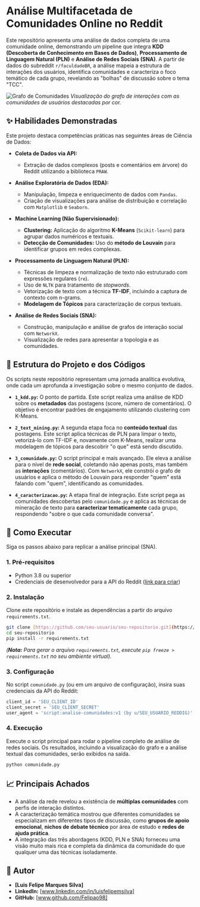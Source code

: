 # Análise Multifacetada de Comunidades Online no Reddit

Este repositório apresenta uma análise de dados completa de uma comunidade online, demonstrando um pipeline que integra **KDD (Descoberta de Conhecimento em Bases de Dados)**, **Processamento de Linguagem Natural (PLN)** e **Análise de Redes Sociais (SNA)**. A partir de dados do subreddit `r/faculdadeBR`, a análise mapeia a estrutura de interações dos usuários, identifica comunidades e caracteriza o foco temático de cada grupo, revelando as "bolhas" de discussão sobre o tema "TCC".

![Grafo de Comunidades](http://googleusercontent.com/file_content/0)
*Visualização do grafo de interações com as comunidades de usuários destacadas por cor.*

## ✨ Habilidades Demonstradas

Este projeto destaca competências práticas nas seguintes áreas de Ciência de Dados:

* **Coleta de Dados via API:**
    * Extração de dados complexos (posts e comentários em árvore) do Reddit utilizando a biblioteca `PRAW`.

* **Análise Exploratória de Dados (EDA):**
    * Manipulação, limpeza e enriquecimento de dados com `Pandas`.
    * Criação de visualizações para análise de distribuição e correlação com `Matplotlib` e `Seaborn`.

* **Machine Learning (Não Supervisionado):**
    * **Clustering:** Aplicação do algoritmo **K-Means** (`Scikit-learn`) para agrupar dados numéricos e textuais.
    * **Detecção de Comunidades:** Uso do **método de Louvain** para identificar grupos em redes complexas.

* **Processamento de Linguagem Natural (PLN):**
    * Técnicas de limpeza e normalização de texto não estruturado com expressões regulares (`re`).
    * Uso de `NLTK` para tratamento de *stopwords*.
    * Vetorização de texto com a técnica **TF-IDF**, incluindo a captura de contexto com n-grams.
    * **Modelagem de Tópicos** para caracterização de corpus textuais.

* **Análise de Redes Sociais (SNA):**
    * Construção, manipulação e análise de grafos de interação social com `NetworkX`.
    * Visualização de redes para apresentar a topologia e as comunidades.

## 📂 Estrutura do Projeto e dos Códigos

Os scripts neste repositório representam uma jornada analítica evolutiva, onde cada um aprofunda a investigação sobre o mesmo conjunto de dados.

* **`1_kdd.py`:** O ponto de partida. Este script realiza uma análise de KDD sobre os **metadados** das postagens (score, número de comentários). O objetivo é encontrar padrões de engajamento utilizando clustering com K-Means.

* **`2_text_mining.py`:** A segunda etapa foca no **conteúdo textual** das postagens. Este script aplica técnicas de PLN para limpar o texto, vetorizá-lo com TF-IDF e, novamente com K-Means, realizar uma modelagem de tópicos para descobrir "o que" está sendo discutido.

* **`3_comunidade.py`:** O script principal e mais avançado. Ele eleva a análise para o nível de **rede social**, coletando não apenas posts, mas também as **interações** (comentários). Com `NetworkX`, ele constrói o grafo de usuários e aplica o método de Louvain para responder "quem" está falando com "quem", identificando as comunidades.

* **`4_caracterizacao.py`:** A etapa final de integração. Este script pega as comunidades descobertas pelo `comunidade.py` e aplica as técnicas de mineração de texto para **caracterizar tematicamente** cada grupo, respondendo "sobre o que cada comunidade conversa".

## 🚀 Como Executar

Siga os passos abaixo para replicar a análise principal (SNA).

### 1. Pré-requisitos
* Python 3.8 ou superior
* Credenciais de desenvolvedor para a API do Reddit ([link para criar](https://www.reddit.com/prefs/apps))

### 2. Instalação
Clone este repositório e instale as dependências a partir do arquivo `requirements.txt`.
```bash
git clone [https://github.com/seu-usuario/seu-repositorio.git](https://github.com/seu-usuario/seu-repositorio.git)
cd seu-repositorio
pip install -r requirements.txt
```
*(**Nota:** Para gerar o arquivo `requirements.txt`, execute `pip freeze > requirements.txt` no seu ambiente virtual).*

### 3. Configuração
No script `comunidade.py` (ou em um arquivo de configuração), insira suas credenciais da API do Reddit:
```python
client_id = 'SEU_CLIENT_ID'
client_secret = 'SEU_CLIENT_SECRET'
user_agent = 'script:analise-comunidades:v1 (by u/SEU_USUARIO_REDDIG)'
```

### 4. Execução
Execute o script principal para rodar o pipeline completo de análise de redes sociais. Os resultados, incluindo a visualização do grafo e a análise textual das comunidades, serão exibidos na saída.
```bash
python comunidade.py
```

## 📈 Principais Achados
* A análise da rede revelou a existência de **múltiplas comunidades** com perfis de interação distintos.
* A caracterização temática mostrou que diferentes comunidades se especializam em diferentes tipos de discussão, como **grupos de apoio emocional**, **nichos de debate técnico** por área de estudo e **redes de ajuda prática**.
* A integração das três abordagens (KDD, PLN e SNA) forneceu uma visão muito mais rica e completa da dinâmica da comunidade do que qualquer uma das técnicas isoladamente.

## 👤 Autor

* **[Luis Felipe Marques Silva]**
* **LinkedIn:** [www.linkedin.com/in/luisfelipemsilva]
* **GitHub:** [www.github.com/Felipao98]
